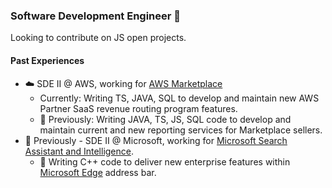 ### Software Development Engineer 👋

Looking to contribute on JS open projects.

#### Past Experiences
- ☁️ SDE II @ AWS, working for [AWS Marketplace](https://aws.amazon.com/marketplace)
  * Currently: Writing TS, JAVA, SQL to develop and maintain new AWS Partner SaaS revenue routing program features. 
  * 📑 Previously: Writing JAVA, TS, JS, SQL code to develop and maintain current and new reporting services for Marketplace sellers. 
- 🔭 Previously - SDE II @ Microsoft, working for [Microsoft Search Assistant and Intelligence](https://www.microsoft.com/en-us/research/group/msai/). 
  * 🌱 Writing C++ code to deliver new enterprise features within [Microsoft Edge](https://www.microsoft.com/es-es/edge/home?form=MA13FJ) address bar.
